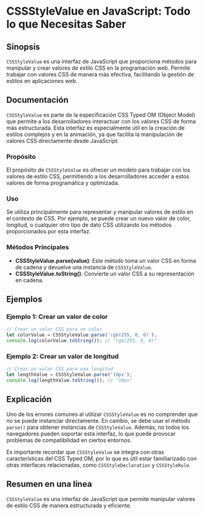 <!--
Meta Description: # CSSStyleValue en JavaScript: Todo lo que Necesitas Saber ## Sinopsis `CSSStyleValue` es una interfaz de JavaScript que proporciona métodos para mani...
Meta Keywords: css, cssstylevalue, que, valores, los
-->

# CSSStyleValue en JavaScript: Todo lo que Necesitas Saber

## Sinopsis
`CSSStyleValue` es una interfaz de JavaScript que proporciona métodos para manipular y crear valores de estilo CSS en la programación web. Permite trabajar con valores CSS de manera más efectiva, facilitando la gestión de estilos en aplicaciones web.

## Documentación
`CSSStyleValue` es parte de la especificación CSS Typed OM (Object Model) que permite a los desarrolladores interactuar con los valores CSS de forma más estructurada. Esta interfaz es especialmente útil en la creación de estilos complejos y en la animación, ya que facilita la manipulación de valores CSS directamente desde JavaScript.

### Propósito
El propósito de `CSSStyleValue` es ofrecer un modelo para trabajar con los valores de estilo CSS, permitiendo a los desarrolladores acceder a estos valores de forma programática y optimizada.

### Uso
Se utiliza principalmente para representar y manipular valores de estilo en el contexto de CSS. Por ejemplo, se puede crear un nuevo valor de color, longitud, o cualquier otro tipo de dato CSS utilizando los métodos proporcionados por esta interfaz.

### Métodos Principales
- **CSSStyleValue.parse(value)**: Este método toma un valor CSS en forma de cadena y devuelve una instancia de `CSSStyleValue`.
- **CSSStyleValue.toString()**: Convierte un valor CSS a su representación en cadena.

## Ejemplos

### Ejemplo 1: Crear un valor de color
```javascript
// Crear un valor CSS para un color
let colorValue = CSSStyleValue.parse('rgb(255, 0, 0)');
console.log(colorValue.toString()); // "rgb(255, 0, 0)"
```

### Ejemplo 2: Crear un valor de longitud
```javascript
// Crear un valor CSS para una longitud
let lengthValue = CSSStyleValue.parse('10px');
console.log(lengthValue.toString()); // "10px"
```

## Explicación
Uno de los errores comunes al utilizar `CSSStyleValue` es no comprender que no se puede instanciar directamente. En cambio, se debe usar el método `parse()` para obtener instancias de `CSSStyleValue`. Además, no todos los navegadores pueden soportar esta interfaz, lo que puede provocar problemas de compatibilidad en ciertos entornos.

Es importante recordar que `CSSStyleValue` se integra con otras características del CSS Typed OM, por lo que es útil estar familiarizado con otras interfaces relacionadas, como `CSSStyleDeclaration` y `CSSStyleRule`.

## Resumen en una línea
`CSSStyleValue` es una interfaz de JavaScript que permite manipular valores de estilo CSS de manera estructurada y eficiente.